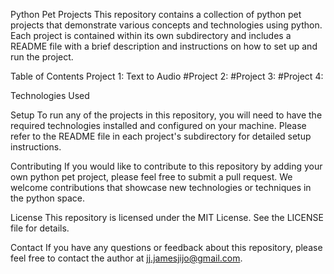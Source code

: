 Python Pet Projects This repository contains a collection of python pet projects that demonstrate various concepts and technologies using python. Each project is contained within its own subdirectory and includes a README file with a brief description and instructions on how to set up and run the project.

Table of Contents Project 1: Text to Audio #Project 2:  #Project 3:  #Project 4: 

Technologies Used 

Setup To run any of the projects in this repository, you will need to have the required technologies installed and configured on your machine. Please refer to the README file in each project's subdirectory for detailed setup instructions.

Contributing If you would like to contribute to this repository by adding your own python pet project, please feel free to submit a pull request. We welcome contributions that showcase new technologies or techniques in the python space.

License This repository is licensed under the MIT License. See the LICENSE file for details.

Contact If you have any questions or feedback about this repository, please feel free to contact the author at jj.jamesjijo@gmail.com.
